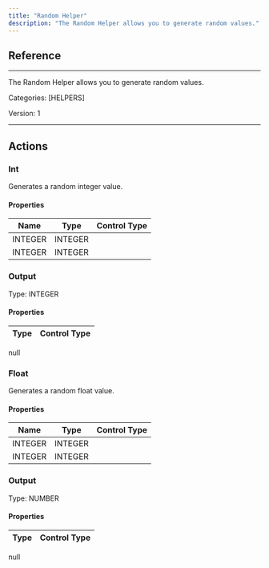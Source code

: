 ```yaml
---
title: "Random Helper"
description: "The Random Helper allows you to generate random values."
---
```

## Reference
<hr />

The Random Helper allows you to generate random values.

Categories: [HELPERS]

Version: 1

<hr />






## Actions


### Int
Generates a random integer value.

#### Properties

|      Name      |     Type     |     Control Type     |
|:--------------:|:------------:|:--------------------:|
| INTEGER | INTEGER  |
| INTEGER | INTEGER  |


### Output



Type: INTEGER

#### Properties

|     Type     |     Control Type     |
|:------------:|:--------------------:|
null





### Float
Generates a random float value.

#### Properties

|      Name      |     Type     |     Control Type     |
|:--------------:|:------------:|:--------------------:|
| INTEGER | INTEGER  |
| INTEGER | INTEGER  |


### Output



Type: NUMBER

#### Properties

|     Type     |     Control Type     |
|:------------:|:--------------------:|
null





